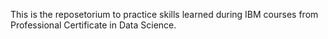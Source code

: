 This is the reposetorium to practice skills learned during IBM courses from Professional Certificate in Data Science.

